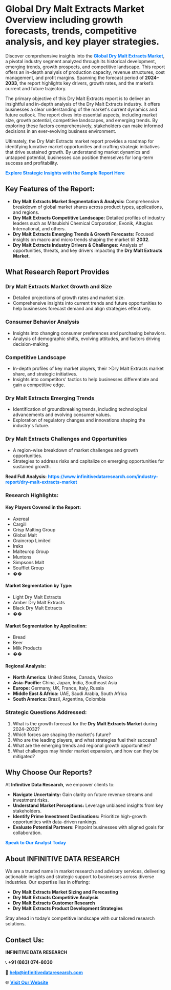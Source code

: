 <h1>Global Dry Malt Extracts Market Overview including growth forecasts, trends, competitive analysis, and key player strategies.</h1>
<p>
Discover comprehensive insights into the 
<a href="https://www.infinitivedataresearch.com/industry-report/dry-malt-extracts-market" rel="dofollow" style="color: #007BFF; text-decoration: none;"><strong>Global Dry Malt Extracts Market</strong></a>, a pivotal industry segment analyzed through its historical development, emerging trends, growth prospects, and competitive landscape. This report offers an in-depth analysis of production capacity, revenue structures, cost management, and profit margins. Spanning the forecast period of <strong>2024–2033</strong>, the report highlights key drivers, growth rates, and the market’s current and future trajectory.
</p>
<p>
The primary objective of this Dry Malt Extracts report is to deliver an insightful and in-depth analysis of the Dry Malt Extracts industry. It offers businesses a clear understanding of the market's current dynamics and future outlook. The report dives into essential aspects, including market size, growth potential, competitive landscapes, and emerging trends. By exploring these factors comprehensively, stakeholders can make informed decisions in an ever-evolving business environment.
</p>
<p>
Ultimately, the Dry Malt Extracts market report provides a roadmap for identifying lucrative market opportunities and crafting strategic initiatives that drive sustained growth. By understanding market dynamics and untapped potential, businesses can position themselves for long-term success and profitability.
</p>
<p>
<a href="https://www.infinitivedataresearch.com/request-sample/reportId=107973" style="color: #007BFF; text-decoration: none;"><strong>Explore Strategic Insights with the Sample Report Here</strong></a>
</p>

<h2>Key Features of the Report:</h2>
<ul>
<li><strong>Dry Malt Extracts Market Segmentation & Analysis:</strong> Comprehensive breakdown of global market shares across product types, applications, and regions.</li>
<li><strong>Dry Malt Extracts Competitive Landscape:</strong> Detailed profiles of industry leaders such as Mitsubishi Chemical Corporation, Evonik, Altuglas International, and others.</li>
<li><strong>Dry Malt Extracts Emerging Trends & Growth Forecasts:</strong> Focused insights on macro and micro trends shaping the market till <strong>2032</strong>.</li>
<li><strong>Dry Malt Extracts Industry Drivers & Challenges:</strong> Analysis of opportunities, threats, and key drivers impacting the <strong>Dry Malt Extracts Market</strong>.</li>
</ul>

<h2>What Research Report Provides</h2>
<h3>Dry Malt Extracts Market Growth and Size</h3>
<ul>
<li>Detailed projections of growth rates and market size.</li>
<li>Comprehensive insights into current trends and future opportunities to help businesses forecast demand and align strategies effectively.</li>
</ul>

<h3>Consumer Behavior Analysis</h3>
<ul>
<li>Insights into changing consumer preferences and purchasing behaviors.</li>
<li>Analysis of demographic shifts, evolving attitudes, and factors driving decision-making.</li>
</ul>

<h3>Competitive Landscape</h3>
<ul>
<li>In-depth profiles of key market players, their >Dry Malt Extracts market share, and strategic initiatives.</li>
<li>Insights into competitors' tactics to help businesses differentiate and gain a competitive edge.</li>
</ul>

<h3>Dry Malt Extracts Emerging Trends</h3>
<ul>
<li>Identification of groundbreaking trends, including technological advancements and evolving consumer values.</li>
<li>Exploration of regulatory changes and innovations shaping the industry's future.</li>
</ul>

<h3>Dry Malt Extracts Challenges and Opportunities</h3>
<ul>
<li>A region-wise breakdown of market challenges and growth opportunities.</li>
<li>Strategies to address risks and capitalize on emerging opportunities for sustained growth.</li>
</ul>
<p><strong>Read Full Analysis:</strong> <a href="https://www.infinitivedataresearch.com/industry-report/dry-malt-extracts-market" rel="dofollow" style="color: #007BFF; text-decoration: none;"><strong>https://www.infinitivedataresearch.com/industry-report/dry-malt-extracts-market</strong></a></p>
<h3>Research Highlights:</h3>
<h4>Key Players Covered in the Report:</h4>
<ul><li>Axereal</li><li>Cargill</li><li>Crisp Malting Group</li><li>Global Malt</li><li>Graincrop Limited</li><li>Ireks</li><li>Malteurop Group</li><li>Muntons</li><li>Simpsons Malt</li><li>Soufflet Group</li><li>��</li></ul>
<h4>Market Segmentation by Type:</h4>
<ul><li>Light Dry Malt Extracts</li><li>Amber Dry Malt Extracts</li><li>Black Dry Malt Extracts</li><li>��</li></ul>
<h4>Market Segmentation by Application:</h4>
<ul><li>Bread</li><li>Beer</li><li>Milk Products</li><li>��</li></ul>

<h4>Regional Analysis:</h4>
<ul>
<li><strong>North America:</strong> United States, Canada, Mexico</li>
<li><strong>Asia-Pacific:</strong> China, Japan, India, Southeast Asia</li>
<li><strong>Europe:</strong> Germany, UK, France, Italy, Russia</li>
<li><strong>Middle East & Africa:</strong> UAE, Saudi Arabia, South Africa</li>
<li><strong>South America:</strong> Brazil, Argentina, Colombia</li>
</ul>

<h3>Strategic Questions Addressed:</h3>
<ol>
<li>What is the growth forecast for the <strong>Dry Malt Extracts Market</strong> during 2024–2032?</li>
<li>Which forces are shaping the market's future?</li>
<li>Who are the leading players, and what strategies fuel their success?</li>
<li>What are the emerging trends and regional growth opportunities?</li>
<li>What challenges may hinder market expansion, and how can they be mitigated?</li>
</ol>

<h2>Why Choose Our Reports?</h2>
<p>At <strong>Infinitive Data Research</strong>, we empower clients to:</p>
<ul>
<li><strong>Navigate Uncertainty:</strong> Gain clarity on future revenue streams and investment risks.</li>
<li><strong>Understand Market Perceptions:</strong> Leverage unbiased insights from key stakeholders.</li>
<li><strong>Identify Prime Investment Destinations:</strong> Prioritize high-growth opportunities with data-driven rankings.</li>
<li><strong>Evaluate Potential Partners:</strong> Pinpoint businesses with aligned goals for collaboration.</li>
</ul>
<p><a href="https://www.infinitivedataresearch.com/industry-report/dry-malt-extracts-market" rel="dofollow" style="color: #007BFF; text-decoration: none;"><strong>Speak to Our Analyst Today</strong></a></p>

<h2>About INFINITIVE DATA RESEARCH</h2>
<p>We are a trusted name in market research and advisory services, delivering actionable insights and strategic support to businesses across diverse industries. Our expertise lies in offering:</p>
<ul>
<li><strong>Dry Malt Extracts Market Sizing and Forecasting</strong></li>
<li><strong>Dry Malt Extracts Competitive Analysis</strong></li>
<li><strong>Dry Malt Extracts Customer Research</strong></li>
<li><strong>Dry Malt Extracts Product Development Strategies</strong></li>
</ul>
<p>Stay ahead in today’s competitive landscape with our tailored research solutions.</p>

<h2>Contact Us:</h2>
<p><strong>INFINITIVE DATA RESEARCH</strong></p>
<p>📞 <strong>+91 (883) 074-8030</strong></p>
<p>📧 <strong><a href="mailto:help@infinitivedataresearch.com" style="color: #007BFF;">help@infinitivedataresearch.com</a></strong></p>
<p>🌐 <strong><a href="https://www.infinitivedataresearch.com" rel="dofollow" style="color: #007BFF;">Visit Our Website</a></strong></p>